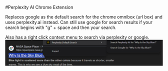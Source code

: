 #Perplexity AI Chrome Extension

Replaces google as the default search for the chrome omnibox (url box) and uses perplexity.ai instead.
Can still use google for search results if your search begins with "g" + space and then your search.

Also has a right click context menu to search via perplexity or google.
![right click menu](images/right-click-menu.png)
